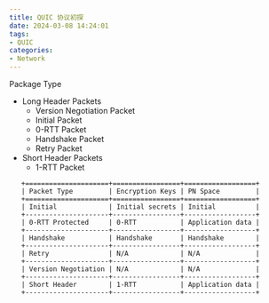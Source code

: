 ```yaml
---
title: QUIC 协议初探
date: 2024-03-08 14:24:01
tags:
- QUIC
categories:
- Network
---
```


Package Type

- Long Header Packets
    - Version Negotiation Packet
    - Initial Packet
    - 0-RTT Packet
    - Handshake Packet
    - Retry Packet
- Short Header Packets
    - 1-RTT Packet


```
   +=====================+=================+==================+
   | Packet Type         | Encryption Keys | PN Space         |
   +=====================+=================+==================+
   | Initial             | Initial secrets | Initial          |
   +---------------------+-----------------+------------------+
   | 0-RTT Protected     | 0-RTT           | Application data |
   +---------------------+-----------------+------------------+
   | Handshake           | Handshake       | Handshake        |
   +---------------------+-----------------+------------------+
   | Retry               | N/A             | N/A              |
   +---------------------+-----------------+------------------+
   | Version Negotiation | N/A             | N/A              |
   +---------------------+-----------------+------------------+
   | Short Header        | 1-RTT           | Application data |
   +---------------------+-----------------+------------------+
```
